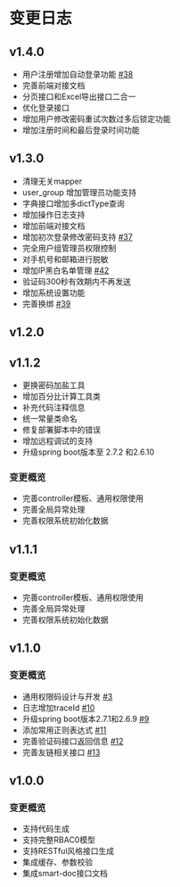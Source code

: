 # 变更日志

## v1.4.0
- 用户注册增加自动登录功能 [#38](https://github.com/zxyle/cookiecutter-springboot-standalone/issues/38)
- 完善前端对接文档
- 分页接口和Excel导出接口二合一
- 优化登录接口
- 增加用户修改密码重试次数过多后锁定功能
- 增加注册时间和最后登录时间功能

## v1.3.0
- 清理无关mapper
- user_group 增加管理员功能支持
- 字典接口增加多dictType查询
- 增加操作日志支持
- 增加前端对接文档
- 增加初次登录修改密码支持 [#37](https://github.com/zxyle/cookiecutter-springboot-standalone/issues/37)
- 完全用户组管理员权限控制
- 对手机号和邮箱进行脱敏
- 增加IP黑白名单管理 [#42](https://github.com/zxyle/cookiecutter-springboot-standalone/issues/42)
- 验证码300秒有效期内不再发送
- 增加系统设置功能
- 完善换绑 [#39](https://github.com/zxyle/cookiecutter-springboot-standalone/issues/39)

## v1.2.0


## v1.1.2
- 更换密码加盐工具
- 增加百分比计算工具类
- 补充代码注释信息
- 统一常量类命名
- 修复部署脚本中的错误
- 增加远程调试的支持
- 升级spring boot版本至 2.7.2 和2.6.10

### 变更概览
- 完善controller模板、通用权限使用
- 完善全局异常处理
- 完善权限系统初始化数据

## v1.1.1

### 变更概览
- 完善controller模板、通用权限使用
- 完善全局异常处理
- 完善权限系统初始化数据

## v1.1.0

### 变更概览
- 通用权限码设计与开发 [#3](https://github.com/zxyle/cookiecutter-springboot-standalone/issues/3)
- 日志增加traceId [#10](https://github.com/zxyle/cookiecutter-springboot-standalone/issues/10)
- 升级spring boot版本2.7.1和2.6.9 [#9](https://github.com/zxyle/cookiecutter-springboot-standalone/issues/9) 
- 添加常用正则表达式 [#11](https://github.com/zxyle/cookiecutter-springboot-standalone/issues/11)
- 完善验证码接口返回信息 [#12](https://github.com/zxyle/cookiecutter-springboot-standalone/issues/12)
- 完善友链相关接口 [#13](https://github.com/zxyle/cookiecutter-springboot-standalone/issues/13)

## v1.0.0

### 变更概览
- 支持代码生成
- 支持完整RBAC0模型
- 支持RESTful风格接口生成
- 集成缓存、参数校验
- 集成smart-doc接口文档
